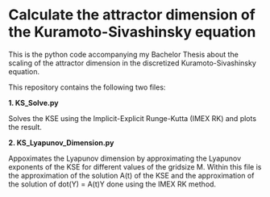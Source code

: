# Calculate the attractor dimension of the Kuramoto-Sivashinsky equation

This is the python code accompanying my Bachelor Thesis about the scaling of the attractor dimension in the discretized Kuramoto-Sivashinsky equation.


This repository contains the following two files:

**1. KS_Solve.py**

Solves the KSE using the Implicit-Explicit Runge-Kutta (IMEX RK) and plots the result.

**2. KS_Lyapunov_Dimension.py**

Appoximates the Lyapunov dimension by approximating the Lyapunov exponents of the KSE for different values of the gridsize M. Within this file is the approximation of the solution A(t) of the KSE and the approximation of the solution of dot(Y) = A(t)Y done using the IMEX RK method.

